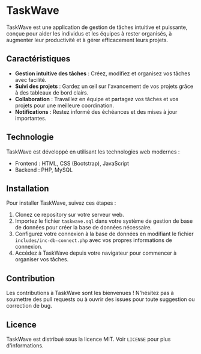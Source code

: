 # TaskWave

TaskWave est une application de gestion de tâches intuitive et puissante, conçue pour aider les individus et les équipes à rester organisés, à augmenter leur productivité et à gérer efficacement leurs projets.

## Caractéristiques

- **Gestion intuitive des tâches** : Créez, modifiez et organisez vos tâches avec facilité.
- **Suivi des projets** : Gardez un œil sur l'avancement de vos projets grâce à des tableaux de bord clairs.
- **Collaboration** : Travaillez en équipe et partagez vos tâches et vos projets pour une meilleure coordination.
- **Notifications** : Restez informé des échéances et des mises à jour importantes.

## Technologie

TaskWave est développé en utilisant les technologies web modernes :
- Frontend : HTML, CSS (Bootstrap), JavaScript
- Backend : PHP, MySQL

## Installation

Pour installer TaskWave, suivez ces étapes :

1. Clonez ce repository sur votre serveur web.
2. Importez le fichier `taskwave.sql` dans votre système de gestion de base de données pour créer la base de données nécessaire.
3. Configurez votre connexion à la base de données en modifiant le fichier `includes/inc-db-connect.php` avec vos propres informations de connexion.
4. Accédez à TaskWave depuis votre navigateur pour commencer à organiser vos tâches.

## Contribution

Les contributions à TaskWave sont les bienvenues ! N'hésitez pas à soumettre des pull requests ou à ouvrir des issues pour toute suggestion ou correction de bug.

## Licence

TaskWave est distribué sous la licence MIT. Voir `LICENSE` pour plus d'informations.

